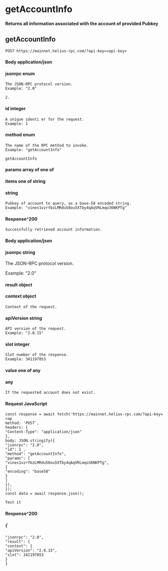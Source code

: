 # getAccountInfo

#### Returns all information associated with the account of provided Pubkey

## getAccountInfo

```
POST https://mainnet.helius-rpc.com/?api-key=<api-key>
```
#### Body application/json

#### jsonrpc enum

```
The JSON-RPC protocol version.
Example: "2.0"
```
```
2.
```
#### id integer

```
A unique identi er for the request.
Example: 1
```
#### method enum

```
The name of the RPC method to invoke.
Example: "getAccountInfo"
```
```
getAccountInfo
```
#### params array of one of

#### items one of string

#### string

```
Pubkey of account to query, as a base-58 encoded string.
Example: "vines1vzrYbzLMRdu58ou5XTby4qAqVRLmqo36NKPTg"
```
#### Response^200

```
Successfully retrieved account information.
```
#### Body application/json

#### jsonrpc string


The JSON-RPC protocol version.

Example: "2.0"

#### result object

#### context object

```
Context of the request.
```
#### apiVersion string

```
API version of the request.
Example: "2.0.15"
```
#### slot integer

```
Slot number of the response.
Example: 341197053
```
#### value one of any

#### any

```
If the requested account does not exist.
```
#### Request JavaScript

```
const response = await fetch('https://mainnet.helius-rpc.com/?api-key=<ap
method: 'POST',
headers: {
"Content-Type": "application/json"
},
body: JSON.stringify({
"jsonrpc": "2.0",
"id": 1 ,
"method": "getAccountInfo",
"params": [
"vines1vzrYbzLMRdu58ou5XTby4qAqVRLmqo36NKPTg",
{
"encoding": "base58"
}
]
}),
});
const data = await response.json();
```

```
Test it
```
#### Response^200

##### {

```
"jsonrpc": "2.0",
"result": {
"context": {
"apiVersion": "2.0.15",
"slot": 341197053
}
}
```